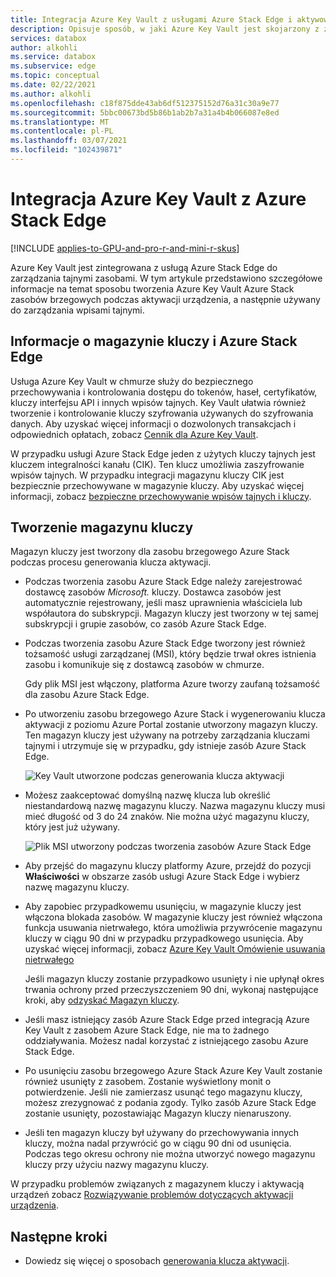 ```yaml
---
title: Integracja Azure Key Vault z usługami Azure Stack Edge i aktywowanie urządzenia
description: Opisuje sposób, w jaki Azure Key Vault jest skojarzony z zarządzaniem kluczami tajnymi podczas aktywacji urządzenia Azure Stack brzeg Pro.
services: databox
author: alkohli
ms.service: databox
ms.subservice: edge
ms.topic: conceptual
ms.date: 02/22/2021
ms.author: alkohli
ms.openlocfilehash: c18f875dde43ab6df512375152d76a31c30a9e77
ms.sourcegitcommit: 5bbc00673bd5b86b1ab2b7a31a4b4b066087e8ed
ms.translationtype: MT
ms.contentlocale: pl-PL
ms.lasthandoff: 03/07/2021
ms.locfileid: "102439871"
---
```

# <a name="azure-key-vault-integration-with-azure-stack-edge"></a>Integracja Azure Key Vault z Azure Stack Edge 

[!INCLUDE [applies-to-GPU-and-pro-r-and-mini-r-skus](../../includes/azure-stack-edge-applies-to-gpu-pro-r-mini-r-sku.md)]

Azure Key Vault jest zintegrowana z usługą Azure Stack Edge do zarządzania tajnymi zasobami. W tym artykule przedstawiono szczegółowe informacje na temat sposobu tworzenia Azure Key Vault Azure Stack zasobów brzegowych podczas aktywacji urządzenia, a następnie używany do zarządzania wpisami tajnymi. 


## <a name="about-key-vault-and-azure-stack-edge"></a>Informacje o magazynie kluczy i Azure Stack Edge

Usługa Azure Key Vault w chmurze służy do bezpiecznego przechowywania i kontrolowania dostępu do tokenów, haseł, certyfikatów, kluczy interfejsu API i innych wpisów tajnych. Key Vault ułatwia również tworzenie i kontrolowanie kluczy szyfrowania używanych do szyfrowania danych. Aby uzyskać więcej informacji o dozwolonych transakcjach i odpowiednich opłatach, zobacz [Cennik dla Azure Key Vault](https://azure.microsoft.com/pricing/details/key-vault/).

W przypadku usługi Azure Stack Edge jeden z użytych kluczy tajnych jest kluczem integralności kanału (CIK). Ten klucz umożliwia zaszyfrowanie wpisów tajnych. W przypadku integracji magazynu kluczy CIK jest bezpiecznie przechowywane w magazynie kluczy. Aby uzyskać więcej informacji, zobacz [bezpieczne przechowywanie wpisów tajnych i kluczy](../key-vault/general/overview.md#securely-store-secrets-and-keys).


## <a name="key-vault-creation"></a>Tworzenie magazynu kluczy

Magazyn kluczy jest tworzony dla zasobu brzegowego Azure Stack podczas procesu generowania klucza aktywacji. 

- Podczas tworzenia zasobu Azure Stack Edge należy zarejestrować dostawcę zasobów *Microsoft.* kluczy. Dostawca zasobów jest automatycznie rejestrowany, jeśli masz uprawnienia właściciela lub współautora do subskrypcji. Magazyn kluczy jest tworzony w tej samej subskrypcji i grupie zasobów, co zasób Azure Stack Edge. 

- Podczas tworzenia zasobu Azure Stack Edge tworzony jest również tożsamość usługi zarządzanej (MSI), który będzie trwał okres istnienia zasobu i komunikuje się z dostawcą zasobów w chmurze. 

    Gdy plik MSI jest włączony, platforma Azure tworzy zaufaną tożsamość dla zasobu Azure Stack Edge.

- Po utworzeniu zasobu brzegowego Azure Stack i wygenerowaniu klucza aktywacji z poziomu Azure Portal zostanie utworzony magazyn kluczy. Ten magazyn kluczy jest używany na potrzeby zarządzania kluczami tajnymi i utrzymuje się w przypadku, gdy istnieje zasób Azure Stack Edge. 

    ![Key Vault utworzone podczas generowania klucza aktywacji](media/azure-stack-edge-gpu-deploy-prep/azure-stack-edge-resource-3.png)

- Możesz zaakceptować domyślną nazwę klucza lub określić niestandardową nazwę magazynu kluczy. Nazwa magazynu kluczy musi mieć długość od 3 do 24 znaków. Nie można użyć magazynu kluczy, który jest już używany. <!--The MSI is then used to authenticate to key vault to retrieve secrets.--> 

    ![Plik MSI utworzony podczas tworzenia zasobów Azure Stack Edge](media/azure-stack-edge-gpu-deploy-prep/create-resource-8.png)

- Aby przejść do magazynu kluczy platformy Azure, przejdź do pozycji **Właściwości** w obszarze zasób usługi Azure Stack Edge i wybierz nazwę magazynu kluczy. 

- Aby zapobiec przypadkowemu usunięciu, w magazynie kluczy jest włączona blokada zasobów. W magazynie kluczy jest również włączona funkcja usuwania nietrwałego, która umożliwia przywrócenie magazynu kluczy w ciągu 90 dni w przypadku przypadkowego usunięcia. Aby uzyskać więcej informacji, zobacz [Azure Key Vault Omówienie usuwania nietrwałego](../key-vault/general/soft-delete-overview.md)

    Jeśli magazyn kluczy zostanie przypadkowo usunięty i nie upłynął okres trwania ochrony przed przeczyszczeniem 90 dni, wykonaj następujące kroki, aby [odzyskać Magazyn kluczy](../key-vault/general/key-vault-recovery.md#list-recover-or-purge-soft-deleted-secrets-keys-and-certificates). 

- Jeśli masz istniejący zasób Azure Stack Edge przed integracją Azure Key Vault z zasobem Azure Stack Edge, nie ma to żadnego oddziaływania. Możesz nadal korzystać z istniejącego zasobu Azure Stack Edge. 

- Po usunięciu zasobu brzegowego Azure Stack Azure Key Vault zostanie również usunięty z zasobem. Zostanie wyświetlony monit o potwierdzenie. Jeśli nie zamierzasz usunąć tego magazynu kluczy, możesz zrezygnować z podania zgody. Tylko zasób Azure Stack Edge zostanie usunięty, pozostawiając Magazyn kluczy nienaruszony. 

- Jeśli ten magazyn kluczy był używany do przechowywania innych kluczy, można nadal przywrócić go w ciągu 90 dni od usunięcia. Podczas tego okresu ochrony nie można utworzyć nowego magazynu kluczy przy użyciu nazwy magazynu kluczy.

W przypadku problemów związanych z magazynem kluczy i aktywacją urządzeń zobacz [Rozwiązywanie problemów dotyczących aktywacji urządzenia](azure-stack-edge-gpu-troubleshoot-activation.md).

<!--## Key vault secret management

When you generate an activation key, the following events occur:

1. You request an activation key in the Azure portal. The request is then sent to Key Vault resource provider. 
1. A standard tier key vault with access policy is created and is locked by default. This key vault uses the default name or the custom name that you specified.
1. The key vault authenticates with MSI the request to generate activation key. The MSI is also added to the key vault access policy and a channel integrity key is generated and placed in the key vault.
1. The activation key is returned to the Azure portal. You can then copy this key and use it in the local UI to activate your device.-->



## <a name="next-steps"></a>Następne kroki

- Dowiedz się więcej o sposobach [generowania klucza aktywacji](azure-stack-edge-gpu-deploy-prep.md#get-the-activation-key).